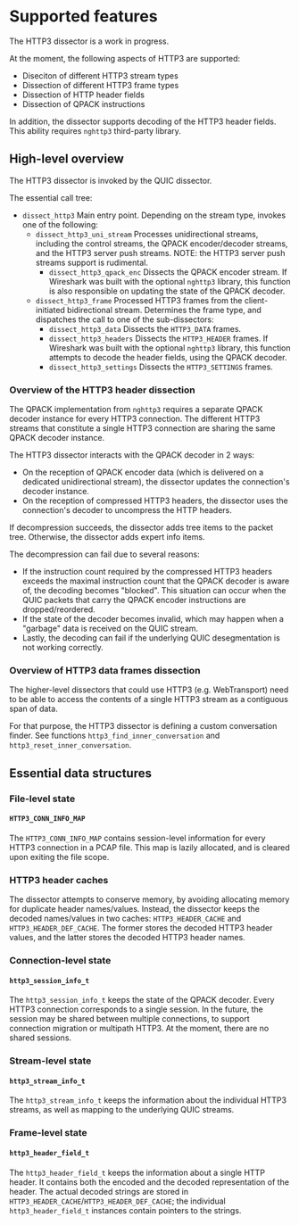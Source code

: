 
# Supported features
The HTTP3 dissector is a work in progress.

At the moment, the following aspects of HTTP3 are supported:
- Diseciton of different HTTP3 stream types
- Dissection of different HTTP3 frame types
- Dissection of HTTP header fields
- Dissection of QPACK instructions

In addition, the dissector supports decoding of the HTTP3
header fields. This ability requires `nghttp3` third-party library.

## High-level overview
The HTTP3 dissector is invoked by the QUIC dissector.

The essential call tree:
-  `dissect_http3`
   Main entry point. Depending on the stream type, invokes one of the following:
   -  `dissect_http3_uni_stream`
      Processes unidirectional streams, including the control streams,
      the QPACK encoder/decoder streams, and the HTTP3 server push streams.
      NOTE: the HTTP3 server push streams support is rudimental.
      -  `dissect_http3_qpack_enc`
         Dissects the QPACK encoder stream.
         If Wireshark was built with the optional `nghttp3` library,
         this function is also responsible on updating the state
         of the QPACK decoder.
   -  `dissect_http3_frame`
      Processed HTTP3 frames from the client-initiated bidirectional stream.
      Determines the frame type, and dispatches the call to one of the
      sub-dissectors:
      -  `dissect_http3_data`
         Dissects the `HTTP3_DATA` frames.
      -  `dissect_http3_headers`
         Dissects the `HTTP3_HEADER` frames.
         If Wireshark was built with the optional `nghttp3` library,
         this function attempts to decode the header fields, using
         the QPACK decoder.
      -  `dissect_http3_settings`
         Dissects the `HTTP3_SETTINGS` frames.

### Overview of the HTTP3 header dissection
The QPACK implementation from `nghttp3` requires a separate QPACK decoder instance
for every HTTP3 connection. The different HTTP3 streams that constitute a single
HTTP3 connection are sharing the same QPACK decoder instance.

The HTTP3 dissector interacts with the QPACK decoder in 2 ways:
-  On the reception of QPACK encoder data (which is delivered on a dedicated unidirectional stream),
   the dissector updates the connection's decoder instance.
-  On the reception of compressed HTTP3 headers, the dissector uses the connection's decoder
   to uncompress the HTTP headers.

If decompression succeeds, the dissector adds tree items to the packet tree. Otherwise,
the dissector adds expert info items.

The decompression can fail due to several reasons:
-  If the instruction count required by the compressed HTTP3 headers
   exceeds the maximal instruction count that the QPACK decoder is aware of,
   the decoding becomes "blocked". This situation can occur when the QUIC packets
   that carry the QPACK encoder instructions are dropped/reordered.
-  If the state of the decoder becomes invalid, which may happen when a "garbage"
   data is received on the QUIC stream.
-  Lastly, the decoding can fail if the underlying QUIC desegmentation is
   not working correctly.

### Overview of HTTP3 data frames dissection
The higher-level dissectors that could use HTTP3 (e.g. WebTransport) need to be able
to access the contents of a single HTTP3 stream as a contiguous span of data.

For that purpose, the HTTP3 dissector is defining a custom conversation finder.
See functions `http3_find_inner_conversation` and `http3_reset_inner_conversation`.

## Essential data structures
### File-level state
#### `HTTP3_CONN_INFO_MAP`
The `HTTP3_CONN_INFO_MAP` contains session-level information for every HTTP3 connection
in a PCAP file. This map is lazily allocated, and is cleared upon exiting the file scope.

### HTTP3 header caches
The dissector attempts to conserve memory, by avoiding allocating memory for
duplicate header names/values. Instead, the dissector keeps the decoded names/values
in two caches: `HTTP3_HEADER_CACHE` and `HTTP3_HEADER_DEF_CACHE`. The former stores
the decoded HTTP3 header values, and the latter stores the decoded HTTP3 header names.

### Connection-level state
#### `http3_session_info_t`
The `http3_session_info_t` keeps the state of the QPACK decoder. Every HTTP3 connection
corresponds to a single session. In the future, the session may be shared between multiple
connections, to support connection migration or multipath HTTP3.
At the moment, there are no shared sessions.

### Stream-level state
#### `http3_stream_info_t`
The `http3_stream_info_t` keeps the information about the individual HTTP3 streams,
as well as mapping to the underlying QUIC streams.

### Frame-level state
#### `http3_header_field_t`
The `http3_header_field_t` keeps the information about a single HTTP header.
It contains both the encoded and the decoded representation of the header.
The actual decoded strings are stored in `HTTP3_HEADER_CACHE`/`HTTP3_HEADER_DEF_CACHE`;
the individual `http3_header_field_t` instances contain pointers to the strings.
